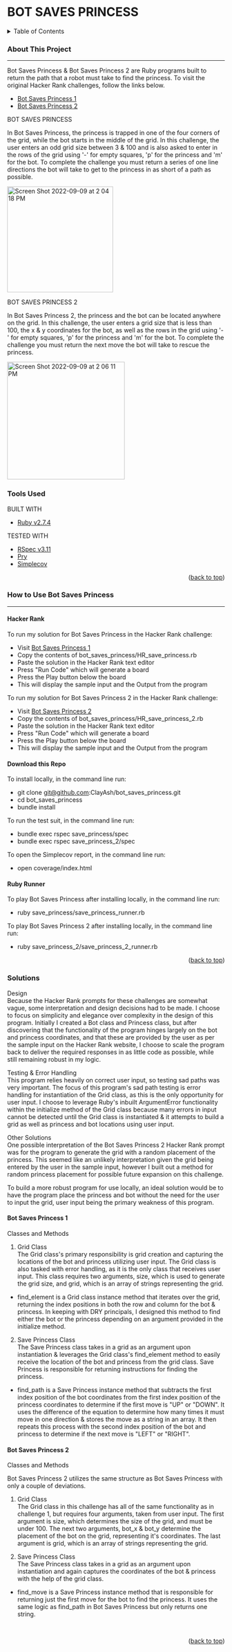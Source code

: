 # BOT SAVES PRINCESS

<!-- TABLE OF CONTENTS -->
<details>
  <summary>Table of Contents</summary>
  <ol>
    <li>
      <a href="#about-this-project">About This Project</a>
      <ul>
        <li><a href="#tools-used">Tools Used</a></li>
      </ul>
    </li>
    <li>
      <a href="#how-to-use-bsp">How to Use Bot Saves Princess</a>
      <ul>
        <li><a href="#hacker-rank">Hacker Rank</a></li>
        <li><a href="#download-this-repo">Download this Repo</a></li>
        <li><a href="#ruby-runner">Ruby Runner</a></li>
      </ul>
    </li>
    <li><a href="#solutions">Solutions</a></li>
    <ul>
        <li><a href="#bot-saves-princess-1">Bot Saves Princess 1</a></li>
        <li><a href="#bot-saves-princess-2">Bot Saves Princess 2</a></li>
      </ul>
  </ol>  
</details>

<!-- ABOUT THIS PROJECT -->
### About This Project
---
Bot Saves Princess & Bot Saves Princess 2 are Ruby programs built to return the path that a robot must take to find the princess. 
To visit the original Hacker Rank challenges, follow the links below. 

* [Bot Saves Princess 1](https://www.hackerrank.com/challenges/saveprincess)
* [Bot Saves Princess 2](https://www.https://www.hackerrank.com/challenges/saveprincess2)

BOT SAVES PRINCESS 

In Bot Saves Princess, the princess is trapped in one of the four corners of the grid, while the bot starts in the middle of the grid. In this challenge, the user enters an odd grid size between 3 & 100 and is also asked to enter in the rows of the grid using '-' for empty squares, 'p' for the princess and 'm' for the bot. 
To complete the challenge you must return a series of one line directions the bot will take to get to the princess in as short of a path as possible.</br>

<img width="245" alt="Screen Shot 2022-09-09 at 2 04 18 PM" src="https://user-images.githubusercontent.com/99059063/189434427-f8c511c7-efbc-41ea-a535-9f9216aa788f.png">

BOT SAVES PRINCESS 2 

In Bot Saves Princess 2, the princess and the bot can be located anywhere on the grid. In this challenge, the user enters a grid size that is less than 100, the x & y coordinates for the bot, as well as the rows in the grid using '-' for empty squares, 'p' for the princess and 'm' for the bot.
To complete the challenge you must return the next move the bot will take to rescue the princess.</br>

<img width="272" alt="Screen Shot 2022-09-09 at 2 06 11 PM" src="https://user-images.githubusercontent.com/99059063/189434580-0b04b2ab-6278-4a36-bb09-8d784d30b1c6.png">
<br>

### Tools Used 

BUILT WITH 
  * [Ruby v2.7.4](https://www.ruby-lang.org/en/)

TESTED WITH
* [RSpec v3.11](https://rspec.info/)
* [Pry](https://pry.github.io/)
* [Simplecov](https://github.com/simplecov-ruby/simplecov)

<p align="right">(<a href="#top">back to top</a>)</p>

<!-- HOW TO USE BOT SAVES PRINCESS -->
### How to Use Bot Saves Princess
---
#### Hacker Rank 

To run my solution for Bot Saves Princess in the Hacker Rank challenge:
* Visit [Bot Saves Princess 1](https://www.hackerrank.com/challenges/saveprincess)
* Copy the contents of bot_saves_princess/HR_save_princess.rb 
* Paste the solution in the Hacker Rank text editor 
* Press "Run Code" which will generate a board
* Press the Play button below the board
* This will display the sample input and the Output from the program

To run my solution for Bot Saves Princess 2 in the Hacker Rank challenge:
* Visit [Bot Saves Princess 2](https://www.https://www.hackerrank.com/challenges/saveprincess2)
* Copy the contents of bot_saves_princess/HR_save_princess_2.rb 
* Paste the solution in the Hacker Rank text editor 
* Press "Run Code" which will generate a board
* Press the Play button below the board
* This will display the sample input and the Output from the program

#### Download this Repo

To install locally, in the command line run: 
* git clone git@github.com:ClayAsh/bot_saves_princess.git
* cd bot_saves_princess 
* bundle install 

To run the test suit, in the command line run:

* bundle exec rspec save_princess/spec
* bundle exec rspec save_princess_2/spec

To open the Simplecov report, in the command line run: 

* open coverage/index.html

#### Ruby Runner 

To play Bot Saves Princess after installing locally, in the command line run: 
* ruby save_princess/save_princess_runner.rb 

To play Bot Saves Princess 2 after installing locally, in the command line run: 
* ruby save_princess_2/save_princess_2_runner.rb 

<p align="right">(<a href="#top">back to top</a>)</p>

<!-- SOLUTIONS -->
### Solutions

Design</br>
Because the Hacker Rank prompts for these challenges are somewhat vague, some interpretation and design decisions had to be made. 
I choose to focus on simplicity and elegance over complexity in the design of this program. Initially I created a Bot class and Princess class, but after discovering that the functionality of the program hinges largely on the bot and princess coordinates, and that these are provided by the user as per the sample input on the Hacker Rank website, I choose to scale the program back to deliver the required responses in as little code as possible, while still remaining robust in my logic. 

Testing & Error Handling</br>
This program relies heavily on correct user input, so testing sad paths was very important. The focus of this program's sad path testing is error handling for instantiation of the Grid class, as this is the only opportunity for user input. I choose to leverage Ruby's inbuilt ArgumentError functionality within the initialize method of the Grid class because many errors in input cannot be detected until the Grid class is instantiated & it attempts to build a grid as well as princess and bot locations using user input. 

Other Solutions</br>
One possible interpretation of the Bot Saves Princess 2 Hacker Rank prompt was for the program to generate the grid with a random placement of the princess. This seemed like an unlikely interpretation given the grid being entered by the user in the sample input, however I built out a method for random princess placement for possible future expansion on this challenge. 

To build a more robust program for use locally, an ideal solution would be to have the program place the princess and bot without the need for the user to input the grid, user input being the primary weakness of this program. 

#### Bot Saves Princess 1 

Classes and Methods</br>
1) Grid Class</br>
  The Grid class's primary responsibility is grid creation and capturing the locations of the bot and princess utilizing user input. The Grid class is also tasked with error handling, as it is the only class that receives user input. This class requires two arguments, size, which is used to generate the grid size, and grid, which is an array of strings representing the grid. 
  * find_element is a Grid class instance method that iterates over the grid, returning the index positions in both the row and column for the bot & princess. In keeping with DRY principals, I designed this method to find either the bot or the princess depending on an argument provided in the initialize method.

2) Save Princess Class</br>
  The Save Princess class takes in a grid as an argument upon instantiation & leverages the Grid class's find_element method to easily receive the location of the bot and princess from the grid class. Save Princess is responsible for returning instructions for finding the princess.
  * find_path is a Save Princess instance method that subtracts the first index position of the bot coordinates from the first index position of the princess coordinates to determine if the first move is "UP" or "DOWN". It uses the difference of the equation to determine how many times it must move in one direction & stores the move as a string in an array. It then repeats this process with the second index position of the bot and princess to determine if the next move is "LEFT" or "RIGHT".

#### Bot Saves Princess 2 

Classes and Methods</br>

Bot Saves Princess 2 utilizes the same structure as Bot Saves Princess with only a couple of deviations. 

1) Grid Class</br>
  The Grid class in this challenge has all of the same functionality as in challenge 1, but requires four arguments, taken from user input. The first argument is size, which determines the size of the grid, and must be under 100. The next two arguments, bot_x & bot_y determine the placement of the bot on the grid, representing it's coordinates. The last argument is grid, which is an array of strings representing the grid. 

2) Save Princess Class</br>
  The Save Princess class takes in a grid as an argument upon instantiation and again captures the coordinates of the bot & princess with the help of the grid class. 
  * find_move is a Save Princess instance method that is responsible for returning just the first move for the bot to find the princess. It uses the same logic as find_path in Bot Saves Princess but only returns one string. 


<br>
<p align="right">(<a href="#top">back to top</a>)</p>
